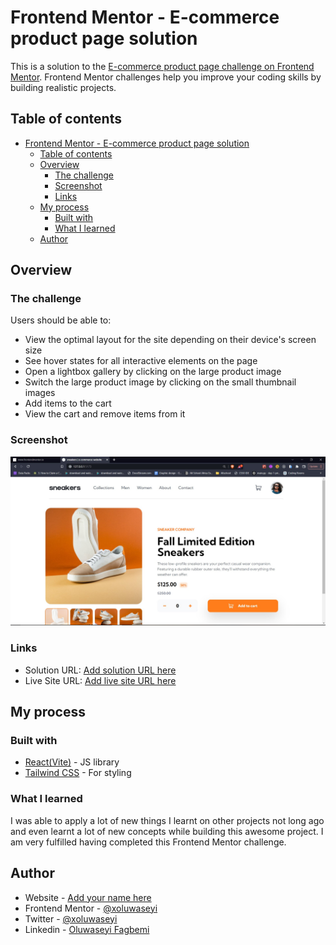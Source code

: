 # Frontend Mentor - E-commerce product page solution

This is a solution to the [E-commerce product page challenge on Frontend Mentor](https://www.frontendmentor.io/challenges/ecommerce-product-page-UPsZ9MJp6). Frontend Mentor challenges help you improve your coding skills by building realistic projects.

## Table of contents

- [Frontend Mentor - E-commerce product page solution](#frontend-mentor---e-commerce-product-page-solution)
  - [Table of contents](#table-of-contents)
  - [Overview](#overview)
    - [The challenge](#the-challenge)
    - [Screenshot](#screenshot)
    - [Links](#links)
  - [My process](#my-process)
    - [Built with](#built-with)
    - [What I learned](#what-i-learned)
  - [Author](#author)

## Overview

### The challenge

Users should be able to:

- View the optimal layout for the site depending on their device's screen size
- See hover states for all interactive elements on the page
- Open a lightbox gallery by clicking on the large product image
- Switch the large product image by clicking on the small thumbnail images
- Add items to the cart
- View the cart and remove items from it

### Screenshot

![](./sneakers-lp.jpg)

### Links

- Solution URL: [Add solution URL here](https://your-solution-url.com)
- Live Site URL: [Add live site URL here](https://your-live-site-url.com)

## My process

### Built with

- [React(Vite)](https://reactjs.org/) - JS library
- [Tailwind CSS](https://tailwindcss.com/) - For styling

### What I learned

I was able to apply a lot of new things I learnt on other projects not long ago and even learnt a lot of new concepts while building this awesome project. I am very fulfilled having completed this Frontend Mentor challenge.

## Author

- Website - [Add your name here](https://seyiportfolio.netlify.app/)
- Frontend Mentor - [@xoluwaseyi](https://www.frontendmentor.io/profile/xoluwaseyi)
- Twitter - [@xoluwaseyi](https://www.twitter.com/xoluwaseyi)
- Linkedin - [Oluwaseyi Fagbemi](https://linkedin.com/in/xoluwaseyi)
